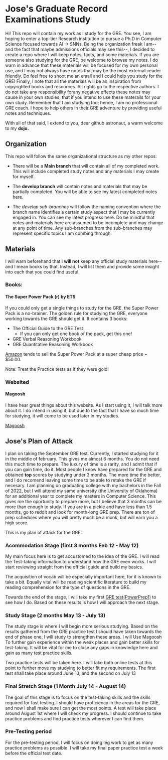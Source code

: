 Jose's Graduate Record Examinations Study
=========================================

Hi! This repo will contain my work as I study for the GRE. You see, I am hoping to enter a top-tier Research institution to pursue a Ph.D in Computer Science focused towards AI -> SNNs. Being the organization freak I am--and the fact that maybe admissions officials may see this--, I decided to create a repo where I will keep notes, facts, and some materials.  If you are someone also studying for the GRE, be welcome to browse my notes. I do warn in advance that these materials will be focused for my own personal use, and I may not always have notes that may be the most external-reader friendly. Do feel free to shoot me an email and I could help you study for the GRE! Finally, I note that all the materials will be an inspiration from copyrighted books and resources. All rights go to the respective authors. I do not take any responsibility forany negative effects these notes may cause in your own studies, that if you intend to use these materails for your own study. Remember that I am studying too; hence, I am no professional GRE coach. I hope to help others in their GRE adventure by providing useful notes and techniques. 

With all of that said, I extend to you, dear github astronaut, a warm welcome to my **dojo.** 


Organization
------------

This repo will follow the same organizational structure as my other repos: 

- There will be a **Main branch** that will contain all of my completed work. This will include completed study notes and any materials I may create for myself.

- The **develop branch** will contain notes and materials that may be partially completed. You will be able to see my latest completed notes here. 

- The _develop sub-branches_ will follow the naming convention where the branch name identifies a certain study aspect that I may be currently engaged in. You can see my latest progress here. Do be mindful that notes and materials here are assumed to be incomplete and may change at any point of time. Any sub-branches from the sub-branches may represent specific topics I am combing through.


Materials
---------

I will warn beforehand that I **will not** keep any official study materials here--and I mean books by that. Instead, I will list them and provide some insight into each that you could find useful.

### Books:

#### The Super Power Pack (r) by ETS

If you could only get a single things to study for the GRE, the Super Power Pack is a no-brainer. The golden rule for studying the GRE, everyone working towards the GRE should get it. It contains 3 books:
- The Official Guide to the GRE Test
  * If you can only get one book of the pack, get this one!
- GRE Verbal Reasoning Workbook
- GRE Quantitative Reasoning Workbook

[Amazon](https://www.amazon.com/Official-Super-Power-Pack-Second/dp/1260026396/ref=sr_1_2?dchild=1&keywords=super+power+pack+GRE&qid=1614052936&sr=8-2) tends to sell the Super Power Pack at a super cheap price ~ $50.00. 

Note: Treat the Practice tests as if they were gold! 

### Websited

#### Magoosh

I have hear great things about this website. As I start using it, I will talk more about it. I do intend in using it, but due to the fact that I have so much time for studying, it will come to be used later in my studies.

[Magoosh](https://magoosh.com/)


Jose's Plan of Attack
---------------------

I plan on taking the September GRE test. Currently, I started studying for it in the middle of february. This gives me almost 6 months. You do not need this much time to prepare. The luxury of time is a rarity, and I admit that if you can gain time, do it. Most people I know have prepared for the GRE and obtained **top** scores by studying under 3 months. The more time the better, and I do recomend leaving some time to be able to retake the GRE if necesary. I am planning on graduating college with my bachelors in the Fall of 2022, but I will attend my same university (the University of Oklahoma) for an additional year to complete my masters in Computer Science. This gives me the oportunity to prepare more, but I believe that 3 months can be more than enough to study. If you are in a pickle and have less than 1.5 months, go to reddit and look for month-long GRE prep. There are ton of prep schedules where you will pretty much be a monk, but will earn you a high score.

This is my plan of attack for the GRE:


### Acommodation Stage (first 3 months Feb 12 - May 12)

My main focus here is to get accustomed to the idea of the GRE. I will read the Test-taking information to understand how the GRE even works. I will start reviewing straight from the official guide and build my basics. 

The acquisition of vocab will be especially important here, for it is known to take a bit. Equally vital will be reading scientific literature to build my reading comprehension for the type of questions in the GRE.

Towards the end of the stage, I will take my first [GRE test(PowerPrep1)](https://www.gregmat.com/practice-tests) to see how I do. Based on these results is how I will approach the next stage.


### Study Stage (2 months May 13 - July 13)

The study stage is where I will begin more serious studying. Based on the results gathered from the GRE practice test I should have taken towards the end of phase one, I will study to strengthen these areas. I will Use Magoosh To further gain experience within the weak places and gain better skills for test-taking. It will be vital for me to close any gaps in knowledge here and gain as many test practice skills.

Two practice tests will be taken here. I will take both online tests at this point to further move my studying to better fit my requirements. The first test shall take place around June 13, and the second on July 13


### Final Stretch Stage (1 Month July 14 - August 14)

The goal of this stage is to focus on the test-taking skills and the skills required for fast testing. I should have proficiency in the areas for the GRE, and now I shall make sure I can get the most points. A test will take place around August 1st where I will check my progress. I should continue to take practice problems and find practice tests wherever I can find them.

### Pre-Testing period

For the pre-testing period, I will focus on doing leg work to get as many practice problems as possible. I will take my final paper practice test a week before the official test date.

